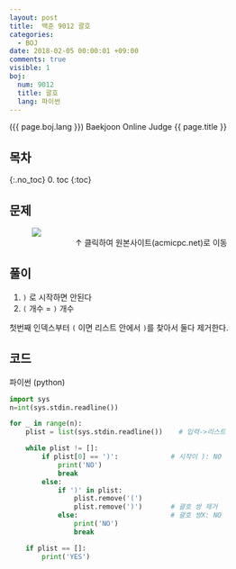```yaml
---
layout: post
title:  백준 9012 괄호
categories:
  - BOJ
date: 2018-02-05 00:00:01 +09:00
comments: true
visible: 1
boj:
  num: 9012
  title: 괄호
  lang: 파이썬
---
```


({{ page.boj.lang }}) Baekjoon Online Judge {{ page.title }}

## 목차
{:.no_toc}
0. toc
{:toc}
## 문제

<figure>
<a href="https://www.acmicpc.net/problem/{{ page.boj.num }}" target="_blank">
<img src="/assets/posts/boj/{{ page.boj.num }}.png"></a>
<figcaption align="middle">
&uarr; 클릭하여 원본사이트(acmicpc.net)로 이동
</figcaption>
</figure>

## 풀이
1. `)` 로 시작하면 안된다
2. `(` 개수 = `)` 개수

첫번째 인덱스부터 `(` 이면 리스트 안에서 `)`를 찾아서 둘다 제거한다.

## 코드
파이썬 (python)
```py
import sys
n=int(sys.stdin.readline())

for _ in range(n):
	plist = list(sys.stdin.readline())    # 입력->리스트

	while plist != []:
        if plist[0] == ')':             # 시작이 ): NO
            print('NO')
            break
        else:
            if ')' in plist:
                plist.remove('(')
                plist.remove(')')       # 괄호 쌍 제거
            else:                       # 괄호 쌍X: NO
                print('NO')
                break

	if plist == []:
		print('YES')
```
